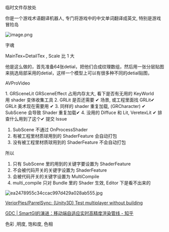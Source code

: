 临时文件存放处

你是一个游戏术语翻译机器人, 专门将游戏中的中文单词翻译成英文, 特别是游戏冒险岛

![image.png](https://image-1253155090.cos.ap-nanjing.myqcloud.com/202411142045423.png)

字魂

MainTex+DetailTex , Scale 比 1 大

他是这么做的，首先准备64张detial，把他们合成纹理数组，然后用一张分层贴图来挑选局部采用的detial，这样一个模型上可以有很多种不同的detial贴图，

AVProVideo

1. GRSceneLit GRSceneEffect 占用内存太大, 看下是否有无用的 KeyWorld  
		用 shader 变体收集工具
2. GRLit 是否还需要  ✔
		场景, 或工程里面找 GRLit✔
		GRLit 美术现在需要用 ✔
3. 同样的 shader 重复加载, (GRCharacter)  ✔
		SubScene 会导致 Shader 重复加载✔
4. 没用的 Diffuce 和 Lit, VeretexLit ✔
		排查什么用到了这个✔
		提交 Issue

1. SubScene 不通过 OnProcessShader
2. 有被工程里材质球用到的 ShaderFeature 会自动打包
3. 没有被工程里材质球用到的 ShaderFeature 不会自动打包

所以

1. 只有 SubScene 里的用到的关键字要设置为 ShaderFeature
2. 不会被代码开关的关键字设置为 ShaderFeature
3. 会被代码开关的关键字设置为 MultiCompile
4. multi_compile 只对 Bundle 里的 Shader 生效, Editor 下是看不出来的

![ea2478955c34ccac997d429a028ab555.jpg](https://image-1253155090.cos.ap-nanjing.myqcloud.com/202412181533444.jpg)


[VeriorPies/ParrelSync: (Unity3D) Test multiplayer without building](https://github.com/VeriorPies/ParrelSync/)

[GDC | SmartGI的演进：移动端自适应实时高精度渲染管线 - 知乎](https://zhuanlan.zhihu.com/p/692578359)


色彩 ,明度, 饱和度, 色相